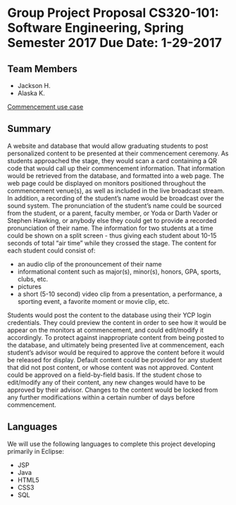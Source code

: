 # Group Project Proposal CS320-101: Software Engineering, Spring Semester 2017 Due Date: 1-29-2017 

## Team Members
* Jackson H.
* Alaska K.

[Commencement use case](../CS320-jhofmann1-dkiley/master/Commencement.Use.md)

## Summary
A website and database that would allow graduating students to post personalized content to be presented at their commencement ceremony. As students approached the stage, they would scan a card containing a QR code that would call up their commencement information. That information would be retrieved from the database, and formatted into a web page. The web page could be displayed on monitors positioned throughout the commencement venue(s), as well as included in the live broadcast stream. In addition, a recording of the student’s name would be broadcast over the sound system. The pronunciation of the student’s name could be sourced from the student, or a parent, faculty member, or Yoda or Darth Vader or Stephen Hawking, or anybody else they could get to provide a recorded pronunciation of their name.
The information for two students at a time could be shown on a split screen - thus giving each student about 10-15 seconds of total “air time” while they crossed the stage.
The content for each student could consist of:

* an audio clip of the pronouncement of their name
* informational content such as major(s), minor(s), honors, GPA, sports, clubs, etc.
* pictures
* a short (5-10 second) video clip from a presentation, a performance, a sporting event, a favorite moment or movie clip, etc.

Students would post the content to the database using their YCP login credentials. They could preview the content in order to see how it would be appear on the monitors at commencement, and could edit/modify it accordingly. To protect against inappropriate content from being posted to the database, and ultimately being presented live at commencement, each student’s advisor would be required to approve the content before it would be released for display. Default content could be provided for any student that did not post content, or whose content was not approved. Content could be approved on a field-by-field basis. If the student chose to edit/modify any of their content, any new changes would have to be approved by their advisor. Changes to the content would be locked from any further modifications within a certain number of days before commencement.

## Languages
We will use the following languages to complete this project developing primarily in Eclipse:

* JSP
* Java
* HTML5
* CSS3
* SQL
